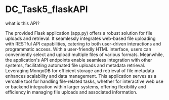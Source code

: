 # DC_Task5_flaskAPI

what is this API?

The provided Flask application (app.py) offers a robust solution for file uploads and retrieval. It seamlessly integrates web-based file uploading with RESTful API capabilities, catering to both user-driven interactions and programmatic access. With a user-friendly HTML interface, users can conveniently select and upload multiple files of various formats. Meanwhile, the application's API endpoints enable seamless integration with other systems, facilitating automated file uploads and metadata retrieval. Leveraging MongoDB for efficient storage and retrieval of file metadata enhances scalability and data management. This application serves as a versatile tool for handling file-related tasks, whether for interactive web use or backend integration within larger systems, offering flexibility and efficiency in managing file uploads and associated information.
